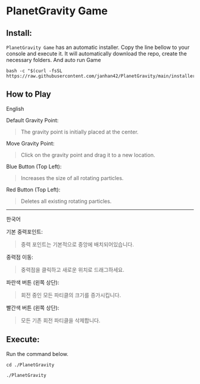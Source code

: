 # PlanetGravity Game

## Install:
`PlanetGravity Game` has an automatic installer.
Copy the line bellow to your console and execute it.
It will automatically download the repo, create the necessary folders.
And auto run Game

```
bash -c "$(curl -fsSL https://raw.githubusercontent.com/janhan42/PlanetGravity/main/installer.sh)"
```
## How to Play
English

Default Gravity Point:
>The gravity point is initially placed at the center.

Move Gravity Point:
>Click on the gravity point and drag it to a new location.

Blue Button (Top Left):
>Increases the size of all rotating particles.

Red Button (Top Left):
>Deletes all existing rotating particles.
___
한국어

기본 중력포인트:
>중력 포인트는 기본적으로 중앙에 배치되어있습니다.

중력점 이동:
>중력점을 클릭하고 새로운 위치로 드래그하세요.

파란색 버튼 (왼쪽 상단):
>회전 중인 모든 파티클의 크기를 증가시킵니다.

빨간색 버튼 (왼쪽 상단):
>모든 기존 회전 파티클을 삭제합니다.

## Execute:
Run the command below.
```
cd ./PlanetGravity
```
```
./PlanetGravity
```
